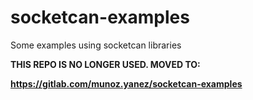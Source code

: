 # socketcan-examples
Some examples using socketcan libraries

 **THIS REPO IS NO LONGER USED. MOVED TO:**

**https://gitlab.com/munoz.yanez/socketcan-examples**
